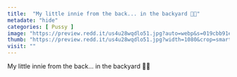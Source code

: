 ```yaml
---
title:  "My little innie from the back... in the backyard 🤣😘"
metadate: "hide"
categories: [ Pussy ]
image: "https://preview.redd.it/us4u28wqdlo51.jpg?auto=webp&s=019cbb91e65a44bb08fb6f94a385f480e526535d"
thumb: "https://preview.redd.it/us4u28wqdlo51.jpg?width=1080&crop=smart&auto=webp&s=858b755493f8d1d042877fd52c0b215d4476ed7b"
visit: ""
---
```

My little innie from the back... in the backyard 🤣😘

